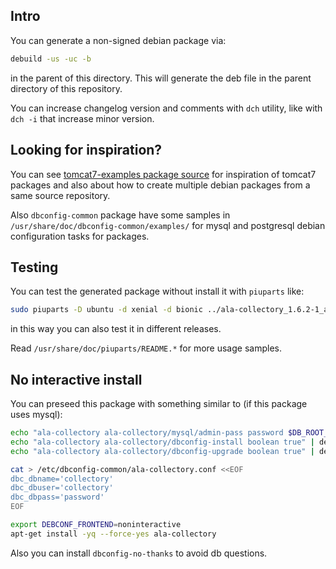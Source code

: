## Intro

You can generate a non-signed debian package via:

```bash
debuild -us -uc -b
```
in the parent of this directory. This will generate the deb file in the parent directory of this repository.

You can increase changelog version and comments with `dch` utility, like with `dch -i` that increase minor version.

## Looking for inspiration?

You can see [tomcat7-examples package source](https://salsa.debian.org/java-team/tomcat7/tree/master/debian) for inspiration of tomcat7 packages and also about how to create multiple debian packages from a same source repository.

Also `dbconfig-common` package have some samples in `/usr/share/doc/dbconfig-common/examples/` for mysql and postgresql debian configuration tasks for packages.

## Testing

You can test the generated package without install it with `piuparts` like:

```bash
sudo piuparts -D ubuntu -d xenial -d bionic ../ala-collectory_1.6.2-1_all.deb
```
in this way you can also test it in different releases.

Read `/usr/share/doc/piuparts/README.*` for more usage samples.

## No interactive install

You can preseed this package with something similar to (if this package uses mysql):

```bash
echo "ala-collectory ala-collectory/mysql/admin-pass password $DB_ROOT_PWD" | debconf-set-selections && \
echo "ala-collectory ala-collectory/dbconfig-install boolean true" | debconf-set-selections && \
echo "ala-collectory ala-collectory/dbconfig-upgrade boolean true" | debconf-set-selections

cat > /etc/dbconfig-common/ala-collectory.conf <<EOF
dbc_dbname='collectory'
dbc_dbuser='collectory'
dbc_dbpass='password'
EOF

export DEBCONF_FRONTEND=noninteractive
apt-get install -yq --force-yes ala-collectory
```

Also you can install `dbconfig-no-thanks` to avoid db questions.
